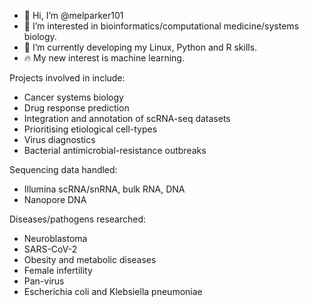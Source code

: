 - 👋 Hi, I’m @melparker101
- 👀 I’m interested in bioinformatics/computational medicine/systems biology.
- 🌱 I’m currently developing my Linux, Python and R skills.
- :fire: My new interest is machine learning.

Projects involved in include:
-  Cancer systems biology
-  Drug response prediction
-  Integration and annotation of scRNA-seq datasets
-  Prioritising etiological cell-types
-  Virus diagnostics
-  Bacterial antimicrobial-resistance outbreaks

Sequencing data handled:
  -  Illumina scRNA/snRNA, bulk RNA, DNA
  -  Nanopore DNA

Diseases/pathogens researched:
- Neuroblastoma
- SARS-CoV-2 
- Obesity and metabolic diseases
- Female infertility
- Pan-virus
- Escherichia coli and Klebsiella pneumoniae

<!--- 💞️ I’m looking to collaborate on ...
- 📫 How to reach me ... --->

<!---
melparker101/melparker101 is a ✨ special ✨ repository because its `README.md` (this file) appears on your GitHub profile.
You can click the Preview link to take a look at your changes.
--->
